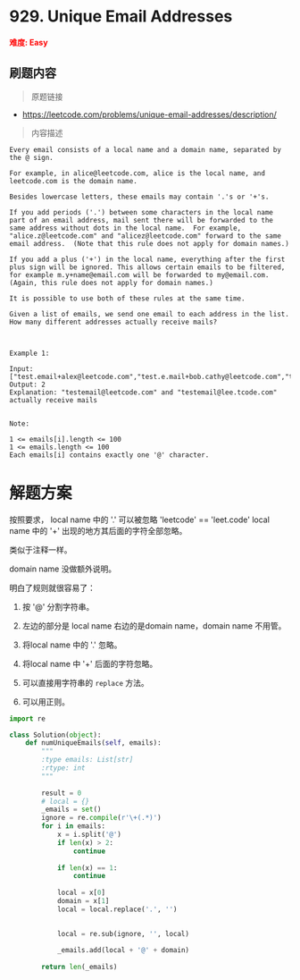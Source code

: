 # 929. Unique Email Addresses

**<font color=red>难度: Easy</font>**

## 刷题内容

> 原题链接

* https://leetcode.com/problems/unique-email-addresses/description/

> 内容描述

```
Every email consists of a local name and a domain name, separated by the @ sign.

For example, in alice@leetcode.com, alice is the local name, and leetcode.com is the domain name.

Besides lowercase letters, these emails may contain '.'s or '+'s.

If you add periods ('.') between some characters in the local name part of an email address, mail sent there will be forwarded to the same address without dots in the local name.  For example, "alice.z@leetcode.com" and "alicez@leetcode.com" forward to the same email address.  (Note that this rule does not apply for domain names.)

If you add a plus ('+') in the local name, everything after the first plus sign will be ignored. This allows certain emails to be filtered, for example m.y+name@email.com will be forwarded to my@email.com.  (Again, this rule does not apply for domain names.)

It is possible to use both of these rules at the same time.

Given a list of emails, we send one email to each address in the list.  How many different addresses actually receive mails? 

 

Example 1:

Input: ["test.email+alex@leetcode.com","test.e.mail+bob.cathy@leetcode.com","testemail+david@lee.tcode.com"]
Output: 2
Explanation: "testemail@leetcode.com" and "testemail@lee.tcode.com" actually receive mails
 

Note:

1 <= emails[i].length <= 100
1 <= emails.length <= 100
Each emails[i] contains exactly one '@' character.
```

# 解题方案

按照要求，
local name 中的 '.' 可以被忽略 'leetcode' == 'leet.code'
local name 中的 '+' 出现的地方其后面的字符全部忽略。

类似于注释一样。

domain name 没做额外说明。

明白了规则就很容易了：

1. 按 '@' 分割字符串。 
2. 左边的部分是 local name 右边的是domain name，domain name 不用管。
3. 将local name 中的 '.' 忽略。
4. 将local name 中 '+' 后面的字符忽略。

3. 可以直接用字符串的 `replace` 方法。
4. 可以用正则。

```python
import re

class Solution(object):
    def numUniqueEmails(self, emails):
        """
        :type emails: List[str]
        :rtype: int
        """
        
        result = 0
        # local = {}
        _emails = set()
        ignore = re.compile(r'\+(.*)')
        for i in emails:
            x = i.split('@')
            if len(x) > 2:
                continue
            
            if len(x) == 1:
                continue
            
            local = x[0]
            domain = x[1]
            local = local.replace('.', '')

            
            local = re.sub(ignore, '', local)
            
            _emails.add(local + '@' + domain)
        
        return len(_emails)
```
